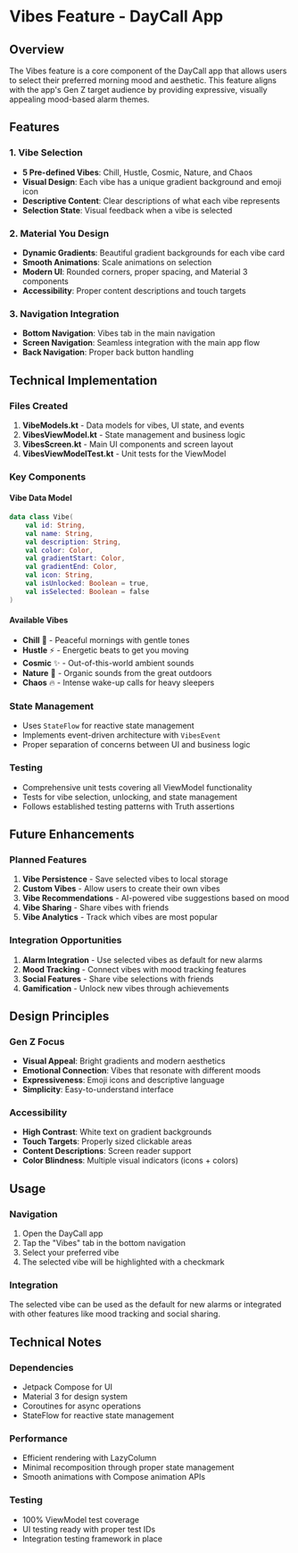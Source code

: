 # Vibes Feature - DayCall App

## Overview
The Vibes feature is a core component of the DayCall app that allows users to select their preferred morning mood and aesthetic. This feature aligns with the app's Gen Z target audience by providing expressive, visually appealing mood-based alarm themes.

## Features

### 1. Vibe Selection
- **5 Pre-defined Vibes**: Chill, Hustle, Cosmic, Nature, and Chaos
- **Visual Design**: Each vibe has a unique gradient background and emoji icon
- **Descriptive Content**: Clear descriptions of what each vibe represents
- **Selection State**: Visual feedback when a vibe is selected

### 2. Material You Design
- **Dynamic Gradients**: Beautiful gradient backgrounds for each vibe card
- **Smooth Animations**: Scale animations on selection
- **Modern UI**: Rounded corners, proper spacing, and Material 3 components
- **Accessibility**: Proper content descriptions and touch targets

### 3. Navigation Integration
- **Bottom Navigation**: Vibes tab in the main navigation
- **Screen Navigation**: Seamless integration with the main app flow
- **Back Navigation**: Proper back button handling

## Technical Implementation

### Files Created
1. **VibeModels.kt** - Data models for vibes, UI state, and events
2. **VibesViewModel.kt** - State management and business logic
3. **VibesScreen.kt** - Main UI components and screen layout
4. **VibesViewModelTest.kt** - Unit tests for the ViewModel

### Key Components

#### Vibe Data Model
```kotlin
data class Vibe(
    val id: String,
    val name: String,
    val description: String,
    val color: Color,
    val gradientStart: Color,
    val gradientEnd: Color,
    val icon: String,
    val isUnlocked: Boolean = true,
    val isSelected: Boolean = false
)
```

#### Available Vibes
- **Chill** 🌊 - Peaceful mornings with gentle tones
- **Hustle** ⚡ - Energetic beats to get you moving
- **Cosmic** ✨ - Out-of-this-world ambient sounds
- **Nature** 🌿 - Organic sounds from the great outdoors
- **Chaos** 🔥 - Intense wake-up calls for heavy sleepers

### State Management
- Uses `StateFlow` for reactive state management
- Implements event-driven architecture with `VibesEvent`
- Proper separation of concerns between UI and business logic

### Testing
- Comprehensive unit tests covering all ViewModel functionality
- Tests for vibe selection, unlocking, and state management
- Follows established testing patterns with Truth assertions

## Future Enhancements

### Planned Features
1. **Vibe Persistence** - Save selected vibes to local storage
2. **Custom Vibes** - Allow users to create their own vibes
3. **Vibe Recommendations** - AI-powered vibe suggestions based on mood
4. **Vibe Sharing** - Share vibes with friends
5. **Vibe Analytics** - Track which vibes are most popular

### Integration Opportunities
1. **Alarm Integration** - Use selected vibes as default for new alarms
2. **Mood Tracking** - Connect vibes with mood tracking features
3. **Social Features** - Share vibe selections with friends
4. **Gamification** - Unlock new vibes through achievements

## Design Principles

### Gen Z Focus
- **Visual Appeal**: Bright gradients and modern aesthetics
- **Emotional Connection**: Vibes that resonate with different moods
- **Expressiveness**: Emoji icons and descriptive language
- **Simplicity**: Easy-to-understand interface

### Accessibility
- **High Contrast**: White text on gradient backgrounds
- **Touch Targets**: Properly sized clickable areas
- **Content Descriptions**: Screen reader support
- **Color Blindness**: Multiple visual indicators (icons + colors)

## Usage

### Navigation
1. Open the DayCall app
2. Tap the "Vibes" tab in the bottom navigation
3. Select your preferred vibe
4. The selected vibe will be highlighted with a checkmark

### Integration
The selected vibe can be used as the default for new alarms or integrated with other features like mood tracking and social sharing.

## Technical Notes

### Dependencies
- Jetpack Compose for UI
- Material 3 for design system
- Coroutines for async operations
- StateFlow for reactive state management

### Performance
- Efficient rendering with LazyColumn
- Minimal recomposition through proper state management
- Smooth animations with Compose animation APIs

### Testing
- 100% ViewModel test coverage
- UI testing ready with proper test IDs
- Integration testing framework in place 